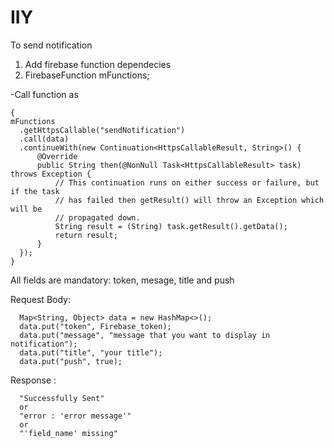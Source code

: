 # IIY

To send notification

1) Add firebase function dependecies
2) FirebaseFunction mFunctions;

-Call function as
```
{
mFunctions
  .getHttpsCallable("sendNotification")
  .call(data)
  .continueWith(new Continuation<HttpsCallableResult, String>() {
      @Override
      public String then(@NonNull Task<HttpsCallableResult> task) throws Exception {
          // This continuation runs on either success or failure, but if the task
          // has failed then getResult() will throw an Exception which will be
          // propagated down.
          String result = (String) task.getResult().getData();
          return result;
      }
  });
}
```
All fields are mandatory: token, mesage, title and push

Request Body:
```
  Map<String, Object> data = new HashMap<>();
  data.put("token", Firebase_token);
  data.put("message", "message that you want to display in notification");
  data.put("title", "your title");
  data.put("push", true);
```    
Response :
```
  "Successfully Sent"
  or
  "error : 'error message'"
  or
  "'field_name' missing"
```
